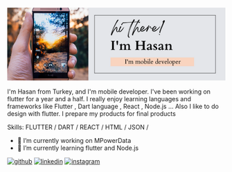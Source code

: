 ![Summary](https://github.com/hasanyatar/hasanyatar/blob/master/background.png)

I'm Hasan from Turkey, and I'm mobile developer. I've been working on flutter for a year and a half. I really enjoy learning languages and frameworks like Flutter , Dart language , React , Node.js ...
Also I like to do design with flutter. I prepare my products for final products

Skills: FLUTTER / DART / REACT / HTML / JSON / 

- 🔭 I’m currently working on MPowerData 
- 🌱 I’m currently learning flutter and Node.js 


[<img src='https://cdn.jsdelivr.net/npm/simple-icons@3.0.1/icons/github.svg' alt='github' height='40'>](https://github.com/hasanyatar)  [<img src='https://cdn.jsdelivr.net/npm/simple-icons@3.0.1/icons/linkedin.svg' alt='linkedin' height='40'>](https://www.linkedin.com/in/hasan-yatar-458613176/)  [<img src='https://cdn.jsdelivr.net/npm/simple-icons@3.0.1/icons/instagram.svg' alt='instagram' height='40'>](https://www.instagram.com/hasan_yatar/)  

